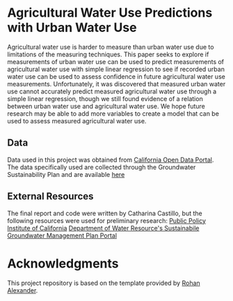 # Agricultural Water Use Predictions with Urban Water Use
Agricultural water use is harder to measure than urban water use due to limitations of the measuring techniques. This paper seeks to explore if measurements of urban water use can be used to predict measurements of agricultural water use with simple linear regression to see if recorded urban water use can be used to assess confidence in future agricultural water use measurements. Unfortunately, it was discovered that measured urban water use cannot accurately predict measured agricultural water use through a simple linear regression, though we still found evidence of a relation between urban water use and agricultural water use. We hope future research may be able to add more variables to create a model that can be used to assess measured agricultural water use.

## Data 

Data used in this project was obtained from [California Open Data Portal](data.ca.gov). The data specifically used are collected through the Groundwater Sustainability Plan and are available [here](https://data.ca.gov/dataset/groundwater-sustainability-plan-annual-report-data/resource/d361ff20-b713-4f57-b3a4-65400933b0a1?inner_span=True) 

## External Resources

The final report and code were written by Catharina Castillo, but the following resources were used for preliminary research:
[Public Policy Institute of California](https://www.ppic.org/)
[Department of Water Resource's Sustainabile Groundwater Management Plan Portal](https://sgma.water.ca.gov/portal/)

# Acknowledgments

This project repository is based on the template provided by [Rohan Alexander](https://github.com/RohanAlexander/starter_folder/tree/main).

